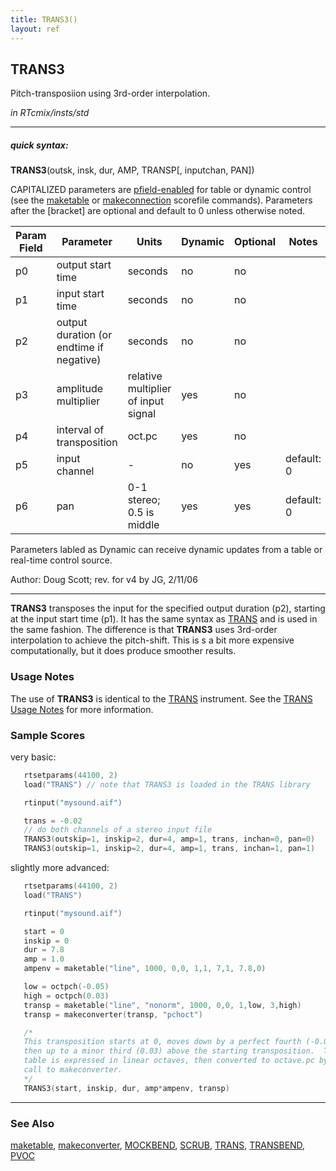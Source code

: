 ```yaml
---
title: TRANS3()
layout: ref
---
```


## TRANS3

Pitch-transposiion using 3rd-order interpolation.

*in RTcmix/insts/std*  
  

-----

##### quick syntax:

**TRANS3**(outsk, insk, dur, AMP, TRANSP\[, inputchan, PAN\])

CAPITALIZED parameters are [pfield-enabled](pfield-enabled.html) for
table or dynamic control (see the
[maketable](../scorefile/maketable.html) or
[makeconnection](../scorefile/makeconnection.html) scorefile
commands). Parameters after the \[bracket\] are optional and default to
0 unless otherwise noted.


Param Field	| Parameter | Units | Dynamic | Optional | Notes
----------- | --------- | ----- | -------- | --------- | ---------
p0 | output start time | seconds | no | no | 
p1 | input start time | seconds | no | no | 
p2 | output duration (or endtime if negative) | seconds | no | no | 
p3 | amplitude multiplier | relative multiplier of input signal | yes | no | 
p4 | interval of transposition | oct.pc | yes | no | 
p5 | input channel |  -  | no | yes | default: 0 | 
p6 | pan | 0-1 stereo; 0.5 is middle | yes | yes | default: 0 | 

Parameters labled as Dynamic can receive dynamic updates from a table or real-time control source.

Author: Doug Scott; rev. for v4 by JG, 2/11/06

  

-----

  
**TRANS3** transposes the input for the specified output duration (p2),
starting at the input start time (p1). It has the same syntax as
[TRANS](TRANS.html) and is used in the same fashion. The difference is
that **TRANS3** uses 3rd-order interpolation to achieve the pitch-shift.
This is s a bit more expensive computationally, but it does produce
smoother results.

### Usage Notes

The use of **TRANS3** is identical to the [TRANS](TRANS.html)
instrument. See the [TRANS Usage Notes](TRANS.html#usage_notes) for more
information.

### Sample Scores

very basic:

```cpp
   rtsetparams(44100, 2)
   load("TRANS") // note that TRANS3 is loaded in the TRANS library

   rtinput("mysound.aif")

   trans = -0.02
   // do both channels of a stereo input file
   TRANS3(outskip=1, inskip=2, dur=4, amp=1, trans, inchan=0, pan=0)
   TRANS3(outskip=1, inskip=2, dur=4, amp=1, trans, inchan=1, pan=1)
```

  
  
slightly more advanced:

```cpp
   rtsetparams(44100, 2)
   load("TRANS")

   rtinput("mysound.aif")

   start = 0
   inskip = 0
   dur = 7.8
   amp = 1.0
   ampenv = maketable("line", 1000, 0,0, 1,1, 7,1, 7.8,0)

   low = octpch(-0.05)
   high = octpch(0.03)
   transp = maketable("line", "nonorm", 1000, 0,0, 1,low, 3,high)
   transp = makeconverter(transp, "pchoct")

   /*
   This transposition starts at 0, moves down by a perfect fourth (-0.05),
   then up to a minor third (0.03) above the starting transposition.  The
   table is expressed in linear octaves, then converted to octave.pc by the
   call to makeconverter.
   */
   TRANS3(start, inskip, dur, amp*ampenv, transp)
```

  

-----

### See Also

[maketable](../scorefile/maketable.html),
[makeconverter](../scorefile/makeconverter.html),
[MOCKBEND](MOCKBEND.html), [SCRUB](SCRUB.html), [TRANS](TRANS.html),
[TRANSBEND](TRANSBEND.html), [PVOC](PVOC.html)
